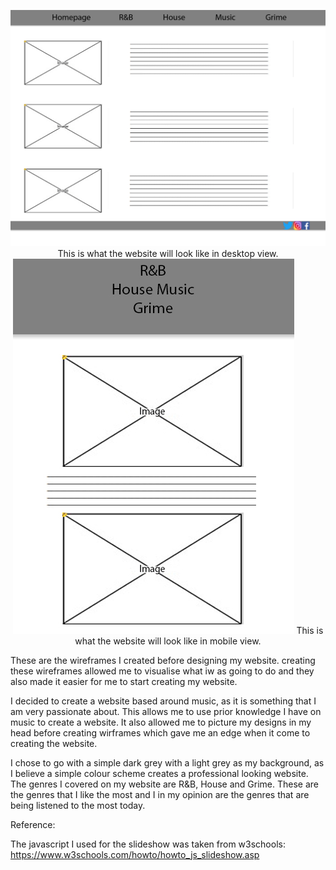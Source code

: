 <p align="center">
  <img src="./images/W1.jpg"/>
This is what the website will look like in desktop view.
  <img src="./images/w2.jpg"/>
This is what the website will look like in mobile view.
</p>
These are the wireframes I created before designing my website. creating these wireframes allowed me to visualise what iw as going to do and they also made it easier for me to start creating my website. 

I decided to create a website based around music, as it is something that I am very passionate about. This allows me to use prior knowledge I have on music to create a website. 
It also allowed me to picture my designs in my head before creating wirframes which gave me an edge when it come to creating the website. 

I chose to go with a simple dark grey with a light grey as my background, as I believe a simple colour scheme creates a professional looking website. The genres I covered on my website are R&B, House and Grime. These are 
the genres that I like the most and I in my opinion are the genres that are being listened to the most today. 


Reference:

The javascript I used for the slideshow was taken from w3schools:
<a href="https://www.w3schools.com/howto/howto_js_slideshow.asp"> https://www.w3schools.com/howto/howto_js_slideshow.asp </a>